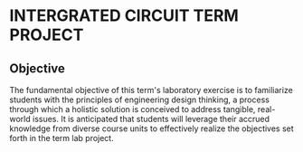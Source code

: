 # INTERGRATED CIRCUIT TERM PROJECT

## Objective
The fundamental objective of this term's laboratory exercise is to familiarize students with the principles of 
engineering design thinking, a process through which a holistic solution is conceived to address tangible, 
real-world issues. It is anticipated that students will leverage their accrued knowledge from diverse course 
units to effectively realize the objectives set forth in the term lab project.
